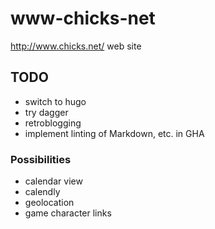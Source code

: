 # www-chicks-net

http://www.chicks.net/ web site

## TODO
* switch to hugo
* try dagger
* retroblogging
* implement linting of Markdown, etc. in GHA

### Possibilities
* calendar view
* calendly
* geolocation
* game character links
